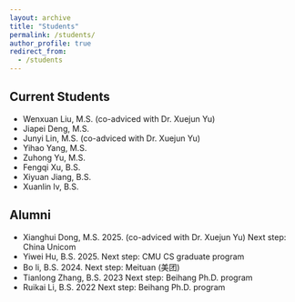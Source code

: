 ```yaml
---
layout: archive
title: "Students"
permalink: /students/
author_profile: true
redirect_from:
  - /students
---
```


## Current Students
* Wenxuan Liu, M.S. (co-adviced with Dr. Xuejun Yu)
* Jiapei Deng, M.S.
* Junyi Lin, M.S. (co-adviced with Dr. Xuejun Yu)
* Yihao Yang, M.S.
* Zuhong Yu, M.S.
* Fengqi Xu, B.S.
* Xiyuan Jiang, B.S.
* Xuanlin lv, B.S.

## Alumni
* Xianghui Dong, M.S. 2025. (co-adviced with Dr. Xuejun Yu) Next step: China Unicom
* Yiwei Hu, B.S. 2025. Next step: CMU CS graduate program
* Bo li, B.S. 2024. Next step: Meituan (美团)
* Tianlong Zhang, B.S. 2023 Next step: Beihang Ph.D. program
* Ruikai Li, B.S. 2022 Next step: Beihang Ph.D. program
